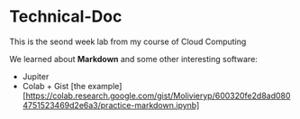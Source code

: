 # Technical-Doc
This is the seond week lab from my course of Cloud Computing 


We learned about **Markdown** and some other interesting software:

* Jupiter
* Colab + Gist [the example]  [https://colab.research.google.com/gist/Molivieryp/600320fe2d8ad0804751523469d2e6a3/practice-markdown.ipynb]
